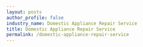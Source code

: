 ```yaml
---
layout: posts 
author_profile: false 
industry_name: Domestic Appliance Repair Service
title: Domestic Appliance Repair Service
permalink: /domestic-appliance-repair-service
---
```

